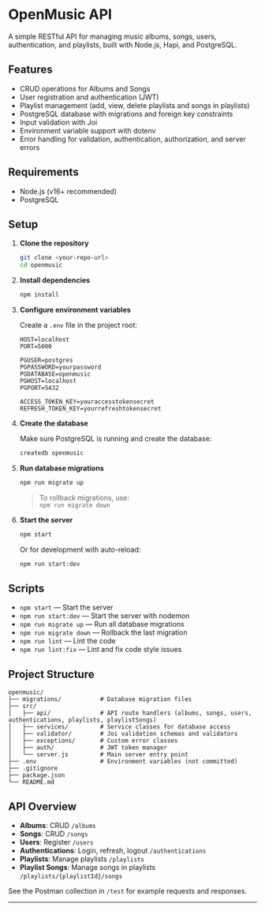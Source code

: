 # OpenMusic API

A simple RESTful API for managing music albums, songs, users, authentication, and playlists, built with Node.js, Hapi, and PostgreSQL.

## Features

- CRUD operations for Albums and Songs
- User registration and authentication (JWT)
- Playlist management (add, view, delete playlists and songs in playlists)
- PostgreSQL database with migrations and foreign key constraints
- Input validation with Joi
- Environment variable support with dotenv
- Error handling for validation, authentication, authorization, and server errors

## Requirements

- Node.js (v16+ recommended)
- PostgreSQL

## Setup

1. **Clone the repository**

   ```bash
   git clone <your-repo-url>
   cd openmusic
   ```

2. **Install dependencies**

   ```bash
   npm install
   ```

3. **Configure environment variables**

   Create a `.env` file in the project root:

   ```
   HOST=localhost
   PORT=5000

   PGUSER=postgres
   PGPASSWORD=yourpassword
   PGDATABASE=openmusic
   PGHOST=localhost
   PGPORT=5432

   ACCESS_TOKEN_KEY=youraccesstokensecret
   REFRESH_TOKEN_KEY=yourrefreshtokensecret
   ```

4. **Create the database**

   Make sure PostgreSQL is running and create the database:

   ```bash
   createdb openmusic
   ```

5. **Run database migrations**

   ```bash
   npm run migrate up
   ```

   > To rollback migrations, use:  
   > `npm run migrate down`

6. **Start the server**
   ```bash
   npm start
   ```
   Or for development with auto-reload:
   ```bash
   npm run start:dev
   ```

## Scripts

- `npm start` — Start the server
- `npm run start:dev` — Start the server with nodemon
- `npm run migrate up` — Run all database migrations
- `npm run migrate down` — Rollback the last migration
- `npm run lint` — Lint the code
- `npm run lint:fix` — Lint and fix code style issues

## Project Structure

```
openmusic/
├── migrations/           # Database migration files
├── src/
│   ├── api/              # API route handlers (albums, songs, users, authentications, playlists, playlistSongs)
│   ├── services/         # Service classes for database access
│   ├── validator/        # Joi validation schemas and validators
│   ├── exceptions/       # Custom error classes
│   ├── auth/             # JWT token manager
│   └── server.js         # Main server entry point
├── .env                  # Environment variables (not committed)
├── .gitignore
├── package.json
└── README.md
```

## API Overview

- **Albums**: CRUD `/albums`
- **Songs**: CRUD `/songs`
- **Users**: Register `/users`
- **Authentications**: Login, refresh, logout `/authentications`
- **Playlists**: Manage playlists `/playlists`
- **Playlist Songs**: Manage songs in playlists `/playlists/{playlistId}/songs`

See the Postman collection in `/test` for example requests and responses.

---
